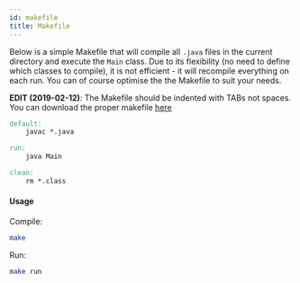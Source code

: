 ```yaml
---
id: makefile
title: Makefile
---
```


Below is a simple Makefile that will compile all `.java` files in the current directory and execute the `Main` class.
Due to its flexibility (no need to define which classes to compile), it is not efficient - it will recompile everything on each run.
You can of course optimise the the Makefile to suit your needs.

**EDIT (2019-02-12)**: The Makefile should be indented with TABs not spaces. You can download the proper makefile [here](/files/Makefile)

```makefile
default:
	javac *.java

run:
	java Main

clean:
	rm *.class
```

#### Usage
Compile:
```sh
make
```

Run:
```sh
make run
```